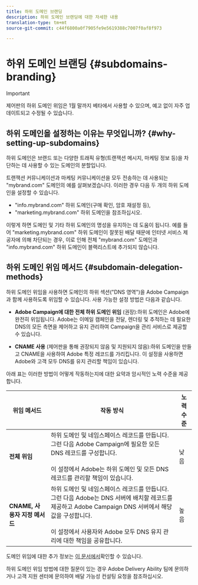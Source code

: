 ```yaml
---
title: 하위 도메인 브랜딩
description: 하위 도메인 브랜딩에 대한 자세한 내용
translation-type: tm+mt
source-git-commit: c44f6800a0f7905fe9e5619388c7007f0af8f973

---
```



# 하위 도메인 브랜딩 {#subdomains-branding}

>[!IMPORTANT]
>
>제어판의 하위 도메인 위임은 1월 말까지 베타에서 사용할 수 있으며, 예고 없이 자주 업데이트되고 수정될 수 있습니다.

## 하위 도메인을 설정하는 이유는 무엇입니까? {#why-setting-up-subdomains}

하위 도메인은 브랜드 또는 다양한 트래픽 유형(트랜잭션 메시지, 마케팅 정보 등)을 차단하는 데 사용할 수 있는 도메인의 분할입니다.

트랜잭션 커뮤니케이션과 마케팅 커뮤니케이션을 모두 전송하는 데 사용되는 &quot;mybrand.com&quot; 도메인의 예를 살펴보겠습니다. 이러한 경우 다음 두 개의 하위 도메인을 설정할 수 있습니다.

* &quot;info.mybrand.com&quot; 하위 도메인(구매 확인, 암호 재설정 등),
* &quot;marketing.mybrand.com&quot; 하위 도메인을 참조하십시오.

이렇게 하면 도메인 및 기타 하위 도메인의 명성을 유지하는 데 도움이 됩니다. 예를 들어 &quot;marketing.mybrand.com&quot; 하위 도메인이 잘못된 배달 때문에 인터넷 서비스 제공자에 의해 차단되는 경우, 이로 인해 전체 &quot;mybrand.com&quot; 도메인과 &quot;info.mybrand.com&quot; 하위 도메인이 블랙리스트에 추가되지 않습니다.

## 하위 도메인 위임 메서드 {#subdomain-delegation-methods}

하위 도메인 위임을 사용하면 도메인의 하위 섹션(&quot;DNS 영역&quot;)을 Adobe Campaign과 함께 사용하도록 위임할 수 있습니다. 사용 가능한 설정 방법은 다음과 같습니다.

* **Adobe Campaign에 대한 전체 하위 도메인 위임** (권장):하위 도메인은 Adobe에 완전히 위임됩니다. Adobe는 이메일 캠페인을 전달, 렌더링 및 추적하는 데 필요한 DNS의 모든 측면을 제어하고 유지 관리하여 Campaign을 관리 서비스로 제공할 수 있습니다.

* **CNAME 사용** (제어판을 통해 권장되지 않음 및 지원되지 않음):하위 도메인을 만들고 CNAME을 사용하여 Adobe 특정 레코드를 가리킵니다. 이 설정을 사용하면 Adobe와 고객 모두 DNS를 유지 관리할 책임이 있습니다.

아래 표는 이러한 방법이 어떻게 작동하는지에 대한 요약과 암시적인 노력 수준을 제공합니다.

| 위임 메서드 | 작동 방식 | 노력 수준 |
|---|---|---|
| **전체 위임** | 하위 도메인 및 네임스페이스 레코드를 만듭니다. 그런 다음 Adobe Campaign에 필요한 모든 DNS 레코드를 구성합니다.<br/><br/>이 설정에서 Adobe는 하위 도메인 및 모든 DNS 레코드를 관리할 책임이 있습니다. | 낮음 |
| **CNAME, 사용자 지정 메서드** | 하위 도메인 및 네임스페이스 레코드를 만듭니다. 그런 다음 Adobe는 DNS 서버에 배치할 레코드를 제공하고 Adobe Campaign DNS 서버에서 해당 값을 구성합니다.<br/><br/>이 설정에서 사용자와 Adobe 모두 DNS 유지 관리에 대한 책임을 공유합니다. | 높음 |

도메인 위임에 대한 추가 정보는 [이 문서에서](https://helpx.adobe.com/campaign/kb/domain-name-delegation.html)확인할 수 있습니다.

하위 도메인 위임 방법에 대한 질문이 있는 경우 Adobe Delivery Ability 팀에 문의하거나 고객 지원 센터에 문의하여 배달 가능성 컨설팅 요청을 참조하십시오.
